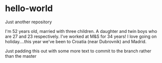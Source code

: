 # hello-world
Just another repository

I'm 52 years old, married with three children. A daughter and twin boys who are 27 and 23 respectively.
I've worked at M&S for 34 years!
I love going on holiday....this year we've been to Croatia (near Dubrovnik) and Madrid.

Just padding this out with some more text to commit to the branch rather than the master

